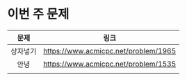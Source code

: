 # 이번 주 문제

|문제|링크|
|:-----:|-|
|상자넣기| https://www.acmicpc.net/problem/1965|
|안녕|https://www.acmicpc.net/problem/1535|
|||
